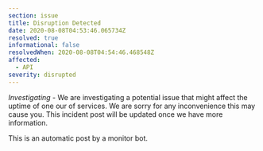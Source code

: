 ```yaml
---
section: issue
title: Disruption Detected
date: 2020-08-08T04:53:46.065734Z
resolved: true
informational: false
resolvedWhen: 2020-08-08T04:54:46.468548Z
affected:
  - API
severity: disrupted
---
```

*Investigating* - We are investigating a potential issue that might affect the uptime of one our of services. We are sorry for any inconvenience this may cause you. This incident post will be updated once we have more information.

This is an automatic post by a monitor bot.
        